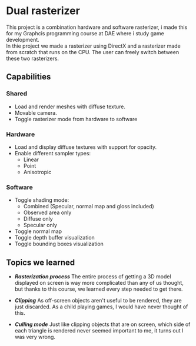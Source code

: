 # Dual rasterizer
This project is a combination hardware and software rasterizer, i made this for my Graphcis programming course at DAE where i study game development.  
In thie project we made a rasterizer using DirectX and a rasterizer made from scratch that runs on the CPU. The user can freely switch between these two rasterizers.

## Capabilities
### Shared
- Load and render meshes with diffuse texture.
- Movable camera.  
- Toggle rasterizer mode from hardware to software


### Hardware
- Load and display diffuse textures with support for opacity.
- Enable different sampler types:
    - Linear
    - Point
    - Anisotropic


### Software
- Toggle shading mode:
    - Combined (Specular, normal map and gloss included)
    - Observed area only
    - Diffuse only
    - Specular only
- Toggle normal map
- Toggle depth buffer visualization
- Toggle bounding boxes visualization


## Topics we learned
- ***Rasterization process***
  The entire process of getting a 3D model displayed on screen is way more complicated than any of us thought, but thanks to this course, we learned every step needed to get there.

- ***Clipping***
  As off-screen objects aren't useful to be rendered, they are just discarded. As a child playing games, I would have never thought of this.

- ***Culling mode***
  Just like clipping objects that are on screen, which side of each triangle is rendered never seemed important to me, it turns out I was very wrong.  
